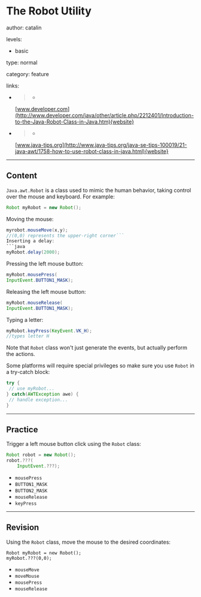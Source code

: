 # The Robot Utility
author: catalin

levels:

  - basic

type: normal

category: feature

links:

  - >-
    [www.developer.com](http://www.developer.com/java/other/article.php/2212401/Introduction-to-the-Java-Robot-Class-in-Java.htm){website}

  - >-
    [www.java-tips.org](http://www.java-tips.org/java-se-tips-100019/21-java-awt/1758-how-to-use-robot-class-in-java.html){website}

---
## Content

`Java.awt.Robot` is a class used to mimic the human behavior, taking control over the mouse and keyboard. For example:

```java
Robot myRobot = new Robot();
```
Moving the mouse:

```java
myrobot.mouseMove(x,y);
//(0,0) represents the upper-right corner```
Inserting a delay:
```java
myRobot.delay(2000);
```
Pressing the left mouse button:
```java
myRobot.mousePress(
InputEvent.BUTTON1_MASK);
```
Releasing the left mouse button:
```java
myRobot.mouseRelease(
InputEvent.BUTTON1_MASK);
```
Typing a letter:
```java
myRobot.keyPress(KeyEvent.VK_H);
//types letter H
```
Note that `Robot` class won't just generate the events, but actually perform the actions.

Some platforms will require special privileges so make sure you use `Robot` in a try-catch block:
```java
try {
 // use myRobot...
} catch(AWTException awe) {
 // handle exception...
}
```

---
## Practice

Trigger a left mouse button click using the `Robot` class:
```java
Robot robot = new Robot();
robot.???(
    InputEvent.???);
```
* `mousePress`
* `BUTTON1_MASK`
* `BUTTON2_MASK`
* `mouseRelease`
* `keyPress`

---
## Revision

Using the `Robot` class, move the mouse to the desired coordinates:
```
Robot myRobot = new Robot();
myRobot.???(0,0);
```

* `mouseMove`
* `moveMouse`
* `mousePress`
* `mouseRelease`

